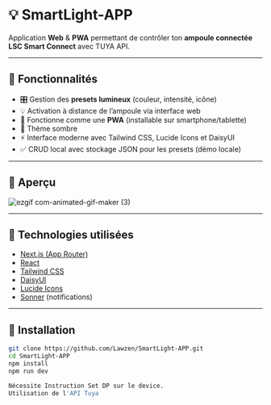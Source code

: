 # 💡 SmartLight-APP
Application **Web** & **PWA** permettant de contrôler ton **ampoule connectée LSC Smart Connect** avec TUYA API.

---

## 🚀 Fonctionnalités

- 🎛️ Gestion des **presets lumineux** (couleur, intensité, icône)
- 💡 Activation à distance de l’ampoule via interface web
- 📱 Fonctionne comme une **PWA** (installable sur smartphone/tablette)
- 🌙 Thème sombre 
- ⚡️ Interface moderne avec Tailwind CSS, Lucide Icons et DaisyUI
- ✅ CRUD local avec stockage JSON pour les presets (démo locale)

---

## 📸 Aperçu

![ezgif com-animated-gif-maker (3)](https://github.com/user-attachments/assets/992ad10f-2d45-485d-9c90-751b420d635f)



---

## 🧱 Technologies utilisées

- [Next.js (App Router)](https://nextjs.org/)
- [React](https://reactjs.org/)
- [Tailwind CSS](https://tailwindcss.com/)
- [DaisyUI](https://daisyui.com/)
- [Lucide Icons](https://lucide.dev/)
- [Sonner](https://sonner.emilkowal.ski/) (notifications)
---

## 🔧 Installation

```bash
git clone https://github.com/Lawzen/SmartLight-APP.git
cd SmartLight-APP
npm install
npm run dev

Nécessite Instruction Set DP sur le device.
Utilisation de l'API Tuya
